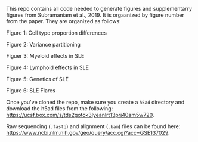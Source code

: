 This repo contains all code needed to generate figures and supplementarry figures from Subramaniam et al., 2019. It is orgaanized by figure number from the paper. They are organized as follows:

Figure 1: Cell type proportion differences

Figure 2: Variance partitioning

Figuer 3: Myeloid effects in SLE

Figure 4: Lymphoid effects in SLE

Figure 5: Genetics of SLE

Figure 6: SLE Flares

Once you've cloned the repo, make sure you create a `h5ad` directory and download the h5ad files from the following: https://ucsf.box.com/s/tds2gotok3lyeanlrt13prj40am5w720.

Raw sequencing (`.fastq`) and alignment (`.bam`) files can be found here: https://www.ncbi.nlm.nih.gov/geo/query/acc.cgi?acc=GSE137029.
